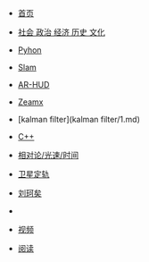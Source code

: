 <!--_sidebar.md-->

* [首页](/)

* [社会 政治 经济 历史 文化](/1/1.md)
  
* [Pyhon](/pyhon/pyhon.md)

* [Slam](slam/slam/slam.md)

* [AR-HUD](arhud/1.md)

* [Zeamx](zemax/1.md)

* [kalman filter](kalman filter/1.md)

* [C++](cpp/1.md)

* [相对论/光速/时间]()

* [卫星定轨](gnss/1.md)

* [刘珂矣](liu/1.md)

* 



* [视频](/note/note.md)

* [阅读](/read/read.md)
